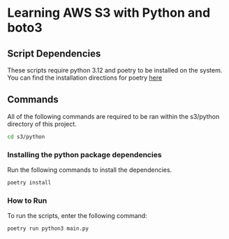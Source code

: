 # Learning AWS S3 with Python and boto3

## Script Dependencies
These scripts require python 3.12 and poetry to be installed on the system. You can find the installation directions for poetry [here](https://python-poetry.org/docs/#installing-with-pipx)

## Commands
All of the following commands are required to be ran within the s3/python directory of this project.
```sh
cd s3/python
```

### Installing the python package dependencies
Run the following commands to install the dependencies.
```sh
poetry install
```

### How to Run
To run the scripts, enter the following command:
```sh
poetry run python3 main.py
```